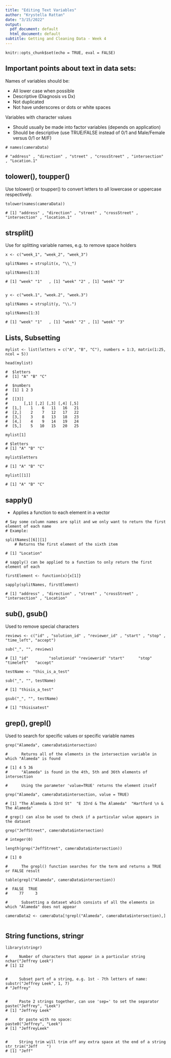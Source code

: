 ```yaml
---
title: "Editing Text Variables"
author: "Krystella Rattan"
date: "3/15/2022"
output:
  pdf_document: default
  html_document: default
subtitle: Getting and Cleaning Data - Week 4
---
```


```{r setup, include=FALSE}
knitr::opts_chunk$set(echo = TRUE, eval = FALSE)
```

## Important points about text in data sets:

Names of variables should be:
- All lower case when possible
- Descriptive (Diagnosis vs Dx)
- Not duplicated
- Not have underscores or dots or white spaces


Variables with character values
- Should usually be made into factor variables (depends on application)
- Should be descriptive (use TRUE/FALSE instead of 0/1 and Male/Female versus 0/1 or M/F)


```{r}
# names(cameraData)

# "address" , "direction" , "street" , "crossStreet" , "intersection" , "Location.1"

```

## tolower(), toupper()

Use tolower() or toupper() to convert letters to all lowercase or uppercase respectively.

```{r}
tolower(names(cameraData))

# [1] "address" , "direction" , "street" , "crossStreet" , "intersection" , "location.1"

```

## strsplit()

Use for splitting variable names, e.g. to remove space holders

```{r}
x <- c("week_1", "week_2", "week_3")

splitNames = strsplit(x, "\\_")

splitNames[1:3]

# [1] "week" "1"   , [1] "week" "2" , [1] "week" "3" 


y <- c("week.1", "week.2", "week.3")

splitNames = strsplit(y, "\\.")

splitNames[1:3]

# [1] "week" "1"   , [1] "week" "2" , [1] "week" "3" 

```

## Lists, Subsetting

```{r}
mylist <- list(letters = c("A", "B", "C"), numbers = 1:3, matrix(1:25, ncol = 5))

head(mylist)

#  $letters
#  [1] "A" "B" "C"

#  $numbers
#  [1] 1 2 3
#
#  [[3]]
#       [,1] [,2] [,3] [,4] [,5]
#  [1,]    1    6   11   16   21
#  [2,]    2    7   12   17   22
#  [3,]    3    8   13   18   23
#  [4,]    4    9   14   19   24
#  [5,]    5   10   15   20   25

mylist[1]

# $letters
# [1] "A" "B" "C"

mylist$letters

# [1] "A" "B" "C"

mylist[[1]]

# [1] "A" "B" "C"

```


## sapply()

- Applies a function to each element in a vector

```{r}
# Say some column names are split and we only want to return the first element of each name
# Example:

splitNames[[6]][1]
    # Returns the first element of the sixth item

# [1] "Location"

# sapply() can be applied to a function to only return the first element of each

firstElement <- function(x){x[1]}

sapply(splitNames, firstElement)

# [1] "address" , "direction" , "street" , "crossStreet" , "intersection" , "Location"

```


## sub(), gsub()

Used to remove special characters 

```{r}
reviews <- c("id" , "solution_id" , "reviewer_id" , "start" , "stop" , "time_left", "accept")

sub("_", "", reviews)

# [1] "id"         "solutionid" "reviewerid" "start"      "stop"       "timeleft"   "accept"

```

```{r}
testName <- "this_is_a_test"

sub("_", "", testName)

# [1] "thisis_a_test"

gsub("_", "", testName)

# [1] "thisisatest"

```


## grep(), grepl()

Used to search for specific values or specific variable names

```{r}
grep("Alameda", cameraData$intersection)

#      Returns all of the elements in the intersection variable in which "Alameda" is found

# [1] 4 5 36
#      "Alameda" is found in the 4th, 5th and 36th elements of intersection

#      Using the parameter 'value=TRUE' returns the element itself

grep("Alameda", cameraData$intersection, value = TRUE)

# [1] "The Alameda & 33rd St"  "E 33rd & The Alameda"  "Hartford \n & The Alameda"

# grep() can also be used to check if a particular value appears in the dataset

grep("JeffStreet", cameraData$intersection)

# integer(0)

length(grep("JeffStreet", cameraData$intersection))

# [1] 0

```

```{r}
#      The grepl() function searches for the term and returns a TRUE or FALSE result

table(grepl("Alameda", cameraData$intersection))

#  FALSE  TRUE
#     77     3

#      Subsetting a dataset which consists of all the elements in which "Alameda" does not appear

cameraData2 <- cameraData[!grepl("Alameda", cameraData$intersection),]


```


## String functions, stringr

```{r}
library(stringr)

#     Number of characters that appear in a particular string
nchar("Jeffrey Leek")
# [1] 12


#     Subset part of a string, e.g. 1st - 7th letters of name:
substr("Jeffrey Leek", 1, 7)
# "Jeffrey"


#     Paste 2 strings together, can use 'sep=' to set the separator
paste("Jeffrey", "Leek")
# [1] "Jeffrey Leek"

#     Or paste with no space:
paste0("Jeffrey", "Leek")
# [1] "JeffreyLeek"


#     String trim will trim off any extra space at the end of a string
str_trim("Jeff    ")
# [1] "Jeff"

```























